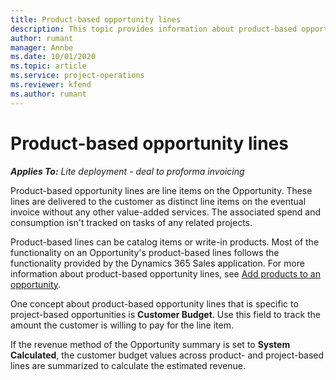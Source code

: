 ```yaml
---
title: Product-based opportunity lines
description: This topic provides information about product-based opportunity line items in Project Operations.
author: rumant
manager: Annbe
ms.date: 10/01/2020
ms.topic: article
ms.service: project-operations
ms.reviewer: kfend 
ms.author: rumant
---
```


# Product-based opportunity lines

_**Applies To:** Lite deployment - deal to proforma invoicing_

Product-based opportunity lines are line items on the Opportunity. These lines are delivered to the customer as distinct line items on the eventual invoice without any other value-added services. The associated spend and consumption isn't tracked on tasks of any related projects.

Product-based lines can be catalog items or write-in products. Most of the functionality on an Opportunity's product-based lines follows the functionality provided by the Dynamics 365 Sales application. For more information about product-based opportunity lines, see [Add products to an opportunity](https://docs.microsoft.com/dynamics365/sales-enterprise/add-products-opportunity).

One concept about product-based opportunity lines that is specific to project-based opportunities is **Customer Budget**. Use this field to track the amount the customer is willing to pay for the line item.

If the revenue method of the Opportunity summary is set to **System Calculated**, the customer budget values across product- and project-based lines are summarized to calculate the estimated revenue.

